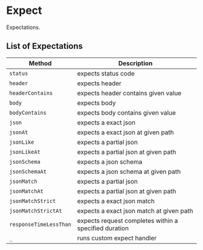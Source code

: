 # Expect

Expectations.

## List of Expectations

| Method                  | Description                                           |
| ----------------------- | ---------------------------------------------------   |
| `status`                | expects status code                                   |
| `header`                | expects header                                        |
| `headerContains`        | expects header contains given value                   |
| `body`                  | expects body                                          |
| `bodyContains`          | expects body contains given value                     |
| `json`                  | expects a exact json                                  |
| `jsonAt`                | expects a exact json at given path                    |
| `jsonLike`              | expects a partial json                                |
| `jsonLikeAt`            | expects a partial json at given path                  |
| `jsonSchema`            | expects a json schema                                 |
| `jsonSchemaAt`          | expects a json schema at given path                   |
| `jsonMatch`             | expects a partial json                                |
| `jsonMatchAt`           | expects a partial json at given path                  |
| `jsonMatchStrict`       | expects a exact json match                            |
| `jsonMatchStrictAt`     | expects a exact json match at given path              |
| `responseTimeLessThan`  | expects request completes within a specified duration |
| `_`                     | runs custom expect handler                            |